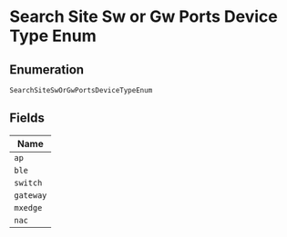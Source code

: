 
# Search Site Sw or Gw Ports Device Type Enum

## Enumeration

`SearchSiteSwOrGwPortsDeviceTypeEnum`

## Fields

| Name |
|  --- |
| `ap` |
| `ble` |
| `switch` |
| `gateway` |
| `mxedge` |
| `nac` |

